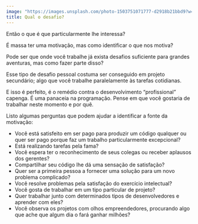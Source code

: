 ```yaml
---
image: "https://images.unsplash.com/photo-1503751071777-d2918b21bbd9?w=500&auto=format&fit=crop&q=60&ixlib=rb-4.0.3&ixid=M3wxMjA3fDB8MHxjb2xsZWN0aW9uLXBhZ2V8OHwyTWptbWlzV0JQTXx8ZW58MHx8fHx8"
title: Qual o desafio?
---
```


Então o que é que particularmente lhe interessa?

É massa ter uma motivação, mas como identificar o que nos motiva?

Pode ser que onde você trabalhe já exista desafios suficiente para grandes aventuras, mas como fazer parte disso?

Esse tipo de desafio pessoal costuma ser conseguido em projeto secundário; algo que você trabalhe paralelamente às tarefas cotidianas.

E isso é perfeito, é o remédio contra o desenvolvimento “profissional” capenga. É uma panaceia na programação. Pense em que você gostaria de trabalhar neste momento e por quê.

Listo algumas perguntas que podem ajudar a identificar a fonte da motivação:

- Você está satisfeito em ser pago para produzir um código qualquer ou quer ser pago porque faz um trabalho particularmente excepcional?
- Está realizando tarefas pela fama?
- Você espera ter o reconhecimento de seus colegas ou receber aplausos dos gerentes?
- Compartilhar seu código lhe dá uma sensação de satisfação?
- Quer ser a primeira pessoa a fornecer uma solução para um novo problema complicado?
- Você resolve problemas pela satisfação do exercício intelectual?
- Você gosta de trabalhar em um tipo particular de projeto?
- Quer trabalhar junto com determinados tipos de desenvolvedores e aprender com eles?
- Você observa os projetos com olhos empreendedores, procurando algo que ache que algum dia o fará ganhar milhões?
